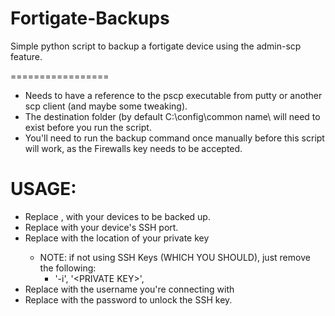 Fortigate-Backups
=================

Simple python script to backup a fortigate device using the admin-scp feature. 

=================

* Needs to have a reference to the pscp executable from putty or another scp client (and maybe some tweaking).
* The destination folder (by default C:\config\common name\ will need to exist before you run the script.
* You'll need to run the backup command once manually before this script will work, as the Firewalls key needs to be accepted. 

USAGE:
=================
* Replace <FirewallName>, <FirewallIP> with your devices to be backed up.
* Replace <PORT> with your device's SSH port.
* Replace <PRIVATE KEY> with the location of your private key
  * NOTE: if not using SSH Keys (WHICH YOU SHOULD), just remove the following: 
    * '-i', '\<PRIVATE KEY\>',
* Replace <USERNAME> with the username you're connecting with
* Replace <PASSWORD> with the password to unlock the SSH key. 
